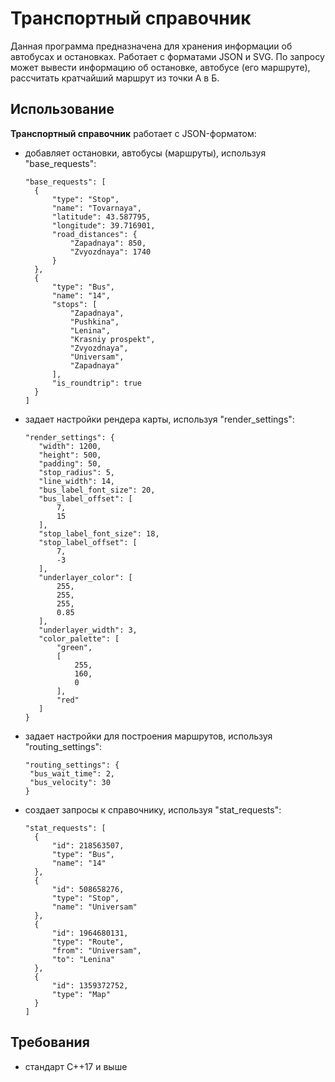 # Транспортный справочник
Данная программа предназначена для хранения информации об автобусах и остановках. Работает с форматами JSON и SVG. По запросу может вывести информацию об остановке, автобусе (его маршруте), рассчитать кратчайший маршрут из точки А в Б. 
## Использование 
__Транспортный справочник__ работает с JSON-форматом: 
* добавляет остановки, автобусы (маршруты), используя "base_requests": 
  ```
  "base_requests": [
    {
        "type": "Stop",
        "name": "Tovarnaya",
        "latitude": 43.587795,
        "longitude": 39.716901,
        "road_distances": {
            "Zapadnaya": 850,
            "Zvyozdnaya": 1740
        }
    },
    {
        "type": "Bus",
        "name": "14",
        "stops": [
            "Zapadnaya",
            "Pushkina",
            "Lenina",
            "Krasniy prospekt",
            "Zvyozdnaya",
            "Universam",
            "Zapadnaya"
        ],
        "is_roundtrip": true
    }  
  ]
  ```
* задает настройки рендера карты, используя "render_settings":
  ```
  "render_settings": {
     "width": 1200,
     "height": 500,
     "padding": 50,
     "stop_radius": 5,
     "line_width": 14,
     "bus_label_font_size": 20,
     "bus_label_offset": [
         7,
         15
     ],
     "stop_label_font_size": 18,
     "stop_label_offset": [
         7,
         -3
     ],
     "underlayer_color": [
         255,
         255,
         255,
         0.85
     ],
     "underlayer_width": 3,
     "color_palette": [
         "green",
         [
             255,
             160,
             0
         ],
         "red"
     ]
  }
  ```
* задает настройки для построения маршрутов, используя "routing_settings":
  ```
  "routing_settings": {
   "bus_wait_time": 2,
   "bus_velocity": 30
  }
  ```
* создает запросы к справочнику, используя "stat_requests":
  ```
  "stat_requests": [
    {
        "id": 218563507,
        "type": "Bus",
        "name": "14"
    },
    {
        "id": 508658276,
        "type": "Stop",
        "name": "Universam"
    },
    {
        "id": 1964680131,
        "type": "Route",
        "from": "Universam",
        "to": "Lenina"
    },
    {
        "id": 1359372752,
        "type": "Map"
    }
  ]
  ```
## Требования
* стандарт C++17 и выше 

